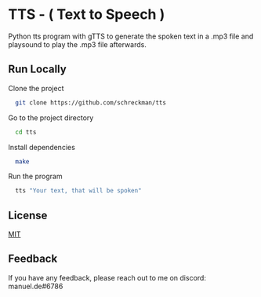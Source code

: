 # TTS - ( Text to Speech )

Python tts program with gTTS to generate the spoken text in a .mp3 file and playsound to play the .mp3 file afterwards.
## Run Locally

Clone the project

```bash
  git clone https://github.com/schreckman/tts
```

Go to the project directory

```bash
  cd tts
```

Install dependencies

```bash
  make
```

Run the program

```bash
  tts "Your text, that will be spoken"
```


## License

[MIT](https://choosealicense.com/licenses/mit/)


## Feedback

If you have any feedback, please reach out to me on discord: manuel.de#6786

